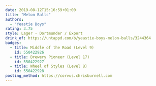 ```yaml
---
date: 2019-08-12T15:16:59+01:00
title: "Melon Balls"
authors:
  - "Yeastie Boys"
rating: 3.75
style: Lager - Dortmunder / Export
drink_of: https://untappd.com/b/yeastie-boys-melon-balls/3244364
badges:
  - title: Middle of the Road (Level 9)
    id: 550422926
  - title: Brewery Pioneer (Level 17)
    id: 550422927
  - title: Wheel of Styles (Level 8)
    id: 550422928
posting_method: https://corvus.chrisburnell.com
---
```

